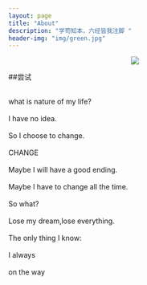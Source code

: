 ```yaml
---
layout: page
title: "About"
description: "学苟知本，六经皆我注脚 "
header-img: "img/green.jpg"
---
```



<center>
    <p><img src="http://7xlfkx.com1.z0.glb.clouddn.com/white2.jpg" align="center"></p>
</center>

##尝试
  
  <br>what is nature of my life?</br>
  <br>I have no idea.</br>
  <br>So I choose to change.</br>
  <br>CHANGE</br>
  <br>Maybe I will have a good ending.</br>
  <br>Maybe I have to change all the time.</br>
  <br>So what?</br>
  <br>Lose my dream,lose everything.</br>
  <br>The only thing I know:</br>
  <br>I always</br>
  <br>on the way</br>





